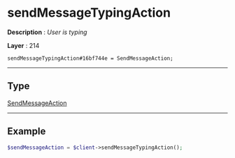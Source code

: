 # sendMessageTypingAction

**Description** : *User is typing*

**Layer** : 214

```tl
sendMessageTypingAction#16bf744e = SendMessageAction;
```

---

## Type

[SendMessageAction](type/SendMessageAction)

---

## Example

```php
$sendMessageAction = $client->sendMessageTypingAction();
```
